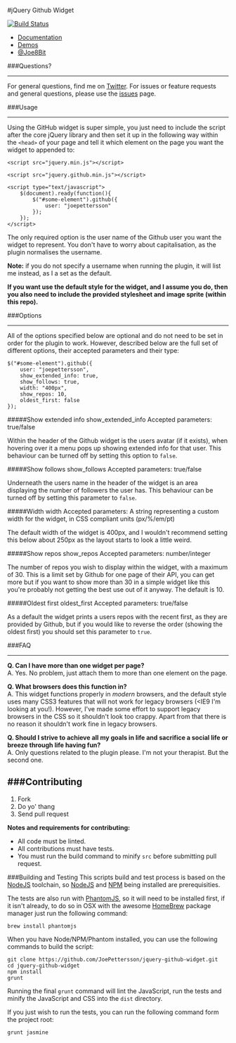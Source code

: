 #jQuery Github Widget

[![Build Status](https://secure.travis-ci.org/JoePettersson/jquery-github-widget.png?branch=master)](http://travis-ci.org/JoePettersson/jquery-github-widget)

* [Documentation](http://www.joepettersson.com/jquery-github-widget/)
* [Demos](http://www.joepettersson.com/jquery-github-widget/)
* [@Joe8Bit](http://twitter.com/Joe8Bit/)

###Questions?

--------
For general questions, find me on [Twitter](http://twitter.com/Joe8Bit/). For issues or feature requests and general questions, please use the [issues](https://github.com/JoePettersson/jquery-github-widget) page. 

###Usage

--------

Using the GitHub widget is super simple, you just need to include the script after the core jQuery library and then set it up in the following way within the <code>&lt;head></code> of your page and tell it which element on the page you want the widget to appended to:

    <script src="jquery.min.js"></script>
    
	<script src="jquery.github.min.js"></script>
	
	<script type="text/javascript">
		$(document).ready(function(){
			$("#some-element").github({
				user: "joepettersson"
			});
		});
	</script>

The only required option is the user name of the Github user you want the widget to represent. You don't have to worry about capitalisation, as the plugin normalises the  username.

**Note:** if you do not specify a username when running the plugin, it will list me instead, as I a set as the default.

**If you want use the default style for the widget, and I assume you do, then you also need to include the provided stylesheet and image sprite (within this repo).** 

###Options

--------

All of the options specified below are optional and do not need to be set in order for the plugin to work. However, described below are the full set of different options, their accepted parameters and their type:

    $("#some-element").github({
		user: "joepettersson",
		show_extended_info: true,
		show_follows: true,
		width: "400px",
		show_repos: 10,
		oldest_first: false
	});
	
#####Show extended info
    show_extended_info
    	Accepted parameters: true/false

Within the header of the Github widget is the users avatar (if it exists), when hovering over it a menu pops up showing extended info for that user. This behaviour can be turned off by setting this option to <code>false</code>.

#####Show follows
    show_follows
    	Accepted parameters: true/false

Underneath the users name in the header of the widget is an area displaying the number of followers the user has. This behaviour can be turned off by setting this parameter to <code>false</code>.

#####Width
    width
    	Accepted parameters: A string representing a custom width for the widget, in CSS compliant units (px/%/em/pt)
    	
The default width of the widget is 400px, and I wouldn't recommend setting this below about 250px as the layout starts to look a little weird.

#####Show repos
    show_repos
    	Accepted parameters: number/integer

The number of repos you wish to display within the widget, with a maximum of 30. This is a limit set by Github for one page of their API, you can get more but if you want to show more than 30 in a simple widget like this you're probably not getting the best use out of it anyway. The default is 10.

#####Oldest first
    oldest_first
    	Accepted parameters: true/false

As a default the widget prints a users repos with the recent first, as they are provided by Github, but if you would like to reverse the order (showing the oldest first) you should set this parameter to <code>true</code>.

###FAQ

--------

**Q. Can I have more than one widget per page?**    
A. Yes. No problem, just attach them to more than one element on the page.

**Q. What browsers does this function in?**    
A. This widget functions properly in *modern* browsers, and the default style uses many CSS3 features that will not work for legacy browsers (<IE9 I'm looking at you!). However, I've made some effort to support legacy browsers in the CSS so it shouldn't look too crappy. Apart from that there is no reason it shouldn't work fine in legacy browsers.

**Q. Should I strive to achieve all my goals in life and sacrifice a social life or breeze through life having fun?**    
A. Only questions related to the plugin please. I'm not your therapist. But the second one. 


###Contributing
-----
1. Fork
2. Do yo' thang
2. Send pull request

**Notes and requirements for contributing:**

* All code must be linted.
* All contributions must have tests.
* You must run the build command to minify `src` before submitting pull request.

###Building and Testing
This scripts build and test process is based on the [NodeJS](http://nodejs.org) toolchain, so [NodeJS](http://nodejs.org) and [NPM](http://npmjs.org) being installed are prerequisities.

The tests are also run with [PhantomJS](http://phantomjs.org), so it will need to be installed first, if it isn't already, to do so in OSX with the awesome [HomeBrew](http://mxcl.github.com/homebrew/) package manager just run the following command:

	brew install phantomjs

 
When you have Node/NPM/Phantom installed, you can use the following commands to build the script:

	git clone https://github.com/JoePettersson/jquery-github-widget.git
	cd jquery-github-widget
	npm install
	grunt

Running the final `grunt` command will lint the JavaScript, run the tests and minify the JavaScript and CSS into the `dist` directory.

If you just wish to run the tests, you can run the following command form the project root:

	grunt jasmine